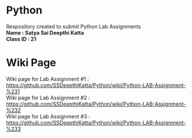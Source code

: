 # Python
Respository created to submit Python Lab Assignments   
**Name : Satya Sai Deepthi Katta**  
**Class ID : 21**   

# Wiki Page   
Wiki page for Lab Assignment #1 : https://github.com/SSDeepthiKatta/Python/wiki/Python-LAB-Assignment-%231     
Wiki page for Lab Assignment #2 : https://github.com/SSDeepthiKatta/Python/wiki/Python-LAB-Assignment-%232     
Wiki page for Lab Assignment #3 : https://github.com/SSDeepthiKatta/Python/wiki/Python-LAB-Assignment-%233  

